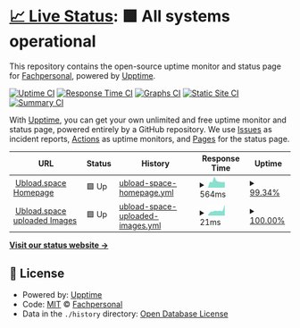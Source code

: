 # [📈 Live Status](https://status.ubload.space): <!--live status--> **🟩 All systems operational**

This repository contains the open-source uptime monitor and status page for [Fachpersonal](https://www.ubload.space), powered by [Upptime](https://github.com/upptime/upptime).

[![Uptime CI](https://github.com/Fachpersonal/uptime_ubload/workflows/Uptime%20CI/badge.svg)](https://github.com/Fachpersonal/uptime_ubload/actions?query=workflow%3A%22Uptime+CI%22)
[![Response Time CI](https://github.com/Fachpersonal/uptime_ubload/workflows/Response%20Time%20CI/badge.svg)](https://github.com/Fachpersonal/uptime_ubload/actions?query=workflow%3A%22Response+Time+CI%22)
[![Graphs CI](https://github.com/Fachpersonal/uptime_ubload/workflows/Graphs%20CI/badge.svg)](https://github.com/Fachpersonal/uptime_ubload/actions?query=workflow%3A%22Graphs+CI%22)
[![Static Site CI](https://github.com/Fachpersonal/uptime_ubload/workflows/Static%20Site%20CI/badge.svg)](https://github.com/Fachpersonal/uptime_ubload/actions?query=workflow%3A%22Static+Site+CI%22)
[![Summary CI](https://github.com/Fachpersonal/uptime_ubload/workflows/Summary%20CI/badge.svg)](https://github.com/Fachpersonal/uptime_ubload/actions?query=workflow%3A%22Summary+CI%22)

With [Upptime](https://upptime.js.org), you can get your own unlimited and free uptime monitor and status page, powered entirely by a GitHub repository. We use [Issues](https://github.com/Fachpersonal/uptime_ubload/issues) as incident reports, [Actions](https://github.com/Fachpersonal/uptime_ubload/actions) as uptime monitors, and [Pages](https://status.ubload.space) for the status page.

<!--start: status pages-->
<!-- This summary is generated by Upptime (https://github.com/upptime/upptime) -->
<!-- Do not edit this manually, your changes will be overwritten -->
<!-- prettier-ignore -->
| URL | Status | History | Response Time | Uptime |
| --- | ------ | ------- | ------------- | ------ |
| <img alt="" src="https://favicons.githubusercontent.com/www.ubload.space" height="13"> [Ubload.space Homepage](https://www.ubload.space) | 🟩 Up | [ubload-space-homepage.yml](https://github.com/Fachpersonal/uptime_ubload/commits/HEAD/history/ubload-space-homepage.yml) | <details><summary><img alt="Response time graph" src="./graphs/ubload-space-homepage/response-time-week.png" height="20"> 564ms</summary><br><a href="https://status.ubload.space/history/ubload-space-homepage"><img alt="Response time 738" src="https://img.shields.io/endpoint?url=https%3A%2F%2Fraw.githubusercontent.com%2FFachpersonal%2Fuptime_ubload%2FHEAD%2Fapi%2Fubload-space-homepage%2Fresponse-time.json"></a><br><a href="https://status.ubload.space/history/ubload-space-homepage"><img alt="24-hour response time 494" src="https://img.shields.io/endpoint?url=https%3A%2F%2Fraw.githubusercontent.com%2FFachpersonal%2Fuptime_ubload%2FHEAD%2Fapi%2Fubload-space-homepage%2Fresponse-time-day.json"></a><br><a href="https://status.ubload.space/history/ubload-space-homepage"><img alt="7-day response time 564" src="https://img.shields.io/endpoint?url=https%3A%2F%2Fraw.githubusercontent.com%2FFachpersonal%2Fuptime_ubload%2FHEAD%2Fapi%2Fubload-space-homepage%2Fresponse-time-week.json"></a><br><a href="https://status.ubload.space/history/ubload-space-homepage"><img alt="30-day response time 563" src="https://img.shields.io/endpoint?url=https%3A%2F%2Fraw.githubusercontent.com%2FFachpersonal%2Fuptime_ubload%2FHEAD%2Fapi%2Fubload-space-homepage%2Fresponse-time-month.json"></a><br><a href="https://status.ubload.space/history/ubload-space-homepage"><img alt="1-year response time 738" src="https://img.shields.io/endpoint?url=https%3A%2F%2Fraw.githubusercontent.com%2FFachpersonal%2Fuptime_ubload%2FHEAD%2Fapi%2Fubload-space-homepage%2Fresponse-time-year.json"></a></details> | <details><summary><a href="https://status.ubload.space/history/ubload-space-homepage">99.34%</a></summary><a href="https://status.ubload.space/history/ubload-space-homepage"><img alt="All-time uptime 99.96%" src="https://img.shields.io/endpoint?url=https%3A%2F%2Fraw.githubusercontent.com%2FFachpersonal%2Fuptime_ubload%2FHEAD%2Fapi%2Fubload-space-homepage%2Fuptime.json"></a><br><a href="https://status.ubload.space/history/ubload-space-homepage"><img alt="24-hour uptime 100.00%" src="https://img.shields.io/endpoint?url=https%3A%2F%2Fraw.githubusercontent.com%2FFachpersonal%2Fuptime_ubload%2FHEAD%2Fapi%2Fubload-space-homepage%2Fuptime-day.json"></a><br><a href="https://status.ubload.space/history/ubload-space-homepage"><img alt="7-day uptime 99.34%" src="https://img.shields.io/endpoint?url=https%3A%2F%2Fraw.githubusercontent.com%2FFachpersonal%2Fuptime_ubload%2FHEAD%2Fapi%2Fubload-space-homepage%2Fuptime-week.json"></a><br><a href="https://status.ubload.space/history/ubload-space-homepage"><img alt="30-day uptime 99.85%" src="https://img.shields.io/endpoint?url=https%3A%2F%2Fraw.githubusercontent.com%2FFachpersonal%2Fuptime_ubload%2FHEAD%2Fapi%2Fubload-space-homepage%2Fuptime-month.json"></a><br><a href="https://status.ubload.space/history/ubload-space-homepage"><img alt="1-year uptime 99.96%" src="https://img.shields.io/endpoint?url=https%3A%2F%2Fraw.githubusercontent.com%2FFachpersonal%2Fuptime_ubload%2FHEAD%2Fapi%2Fubload-space-homepage%2Fuptime-year.json"></a></details>
| <img alt="" src="https://favicons.githubusercontent.com/www.ubload.space" height="13"> [Ubload.space uploaded Images](https://www.ubload.space/uploads/1614268604.png) | 🟩 Up | [ubload-space-uploaded-images.yml](https://github.com/Fachpersonal/uptime_ubload/commits/HEAD/history/ubload-space-uploaded-images.yml) | <details><summary><img alt="Response time graph" src="./graphs/ubload-space-uploaded-images/response-time-week.png" height="20"> 21ms</summary><br><a href="https://status.ubload.space/history/ubload-space-uploaded-images"><img alt="Response time 39" src="https://img.shields.io/endpoint?url=https%3A%2F%2Fraw.githubusercontent.com%2FFachpersonal%2Fuptime_ubload%2FHEAD%2Fapi%2Fubload-space-uploaded-images%2Fresponse-time.json"></a><br><a href="https://status.ubload.space/history/ubload-space-uploaded-images"><img alt="24-hour response time 44" src="https://img.shields.io/endpoint?url=https%3A%2F%2Fraw.githubusercontent.com%2FFachpersonal%2Fuptime_ubload%2FHEAD%2Fapi%2Fubload-space-uploaded-images%2Fresponse-time-day.json"></a><br><a href="https://status.ubload.space/history/ubload-space-uploaded-images"><img alt="7-day response time 21" src="https://img.shields.io/endpoint?url=https%3A%2F%2Fraw.githubusercontent.com%2FFachpersonal%2Fuptime_ubload%2FHEAD%2Fapi%2Fubload-space-uploaded-images%2Fresponse-time-week.json"></a><br><a href="https://status.ubload.space/history/ubload-space-uploaded-images"><img alt="30-day response time 37" src="https://img.shields.io/endpoint?url=https%3A%2F%2Fraw.githubusercontent.com%2FFachpersonal%2Fuptime_ubload%2FHEAD%2Fapi%2Fubload-space-uploaded-images%2Fresponse-time-month.json"></a><br><a href="https://status.ubload.space/history/ubload-space-uploaded-images"><img alt="1-year response time 39" src="https://img.shields.io/endpoint?url=https%3A%2F%2Fraw.githubusercontent.com%2FFachpersonal%2Fuptime_ubload%2FHEAD%2Fapi%2Fubload-space-uploaded-images%2Fresponse-time-year.json"></a></details> | <details><summary><a href="https://status.ubload.space/history/ubload-space-uploaded-images">100.00%</a></summary><a href="https://status.ubload.space/history/ubload-space-uploaded-images"><img alt="All-time uptime 100.00%" src="https://img.shields.io/endpoint?url=https%3A%2F%2Fraw.githubusercontent.com%2FFachpersonal%2Fuptime_ubload%2FHEAD%2Fapi%2Fubload-space-uploaded-images%2Fuptime.json"></a><br><a href="https://status.ubload.space/history/ubload-space-uploaded-images"><img alt="24-hour uptime 100.00%" src="https://img.shields.io/endpoint?url=https%3A%2F%2Fraw.githubusercontent.com%2FFachpersonal%2Fuptime_ubload%2FHEAD%2Fapi%2Fubload-space-uploaded-images%2Fuptime-day.json"></a><br><a href="https://status.ubload.space/history/ubload-space-uploaded-images"><img alt="7-day uptime 100.00%" src="https://img.shields.io/endpoint?url=https%3A%2F%2Fraw.githubusercontent.com%2FFachpersonal%2Fuptime_ubload%2FHEAD%2Fapi%2Fubload-space-uploaded-images%2Fuptime-week.json"></a><br><a href="https://status.ubload.space/history/ubload-space-uploaded-images"><img alt="30-day uptime 100.00%" src="https://img.shields.io/endpoint?url=https%3A%2F%2Fraw.githubusercontent.com%2FFachpersonal%2Fuptime_ubload%2FHEAD%2Fapi%2Fubload-space-uploaded-images%2Fuptime-month.json"></a><br><a href="https://status.ubload.space/history/ubload-space-uploaded-images"><img alt="1-year uptime 100.00%" src="https://img.shields.io/endpoint?url=https%3A%2F%2Fraw.githubusercontent.com%2FFachpersonal%2Fuptime_ubload%2FHEAD%2Fapi%2Fubload-space-uploaded-images%2Fuptime-year.json"></a></details>

<!--end: status pages-->

[**Visit our status website →**](https://status.ubload.space)

## 📄 License

- Powered by: [Upptime](https://github.com/upptime/upptime)
- Code: [MIT](./LICENSE) © [Fachpersonal](https://www.ubload.space)
- Data in the `./history` directory: [Open Database License](https://opendatacommons.org/licenses/odbl/1-0/)
